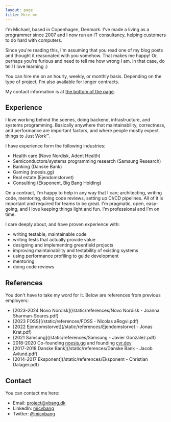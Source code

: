```yaml
---
layout: page
title: Hire me
---
```


I'm Michael, based in Copenhagen, Denmark. I've made a living as a programmer since 2007 and I now run an IT consultancy, helping customers to do hard with computers.

Since you're reading this, I'm assuming that you read one of my blog posts and thought it reasonated with you somehow. That makes me happy! Or, perhaps you're furious and need to tell me how wrong I am. In that case, do tell! I love learning :)

You can hire me on an hourly, weekly, or monthly basis. Depending on the type of project, I'm also available for longer contracts.

My contact information is at [the bottom of the page](#contact).


## Experience

I love working behind the scenes, doing backend, infrastructure, and systems programming. Basically anywhere that maintainability, correctness, and performance are important factors, and where people mostly expect things to Just Work™.

I have experience form the following industries:

- Health care (Novo Nordisk, Adent Health)
- Semiconductors/systems programming research (Samsung Research)
- Banking (Danske Bank)
- Gaming (noesis.gg)
- Real estate (Ejendomstorvet)
- Consulting (Eksponent, Big Bang Holding)

On a contract, I'm happy to help in any way that I can; architecting, writing code, mentoring, doing code reviews, setting up CI/CD pipelines. All of it is important and required for teams to be great. I'm pragmatic, open, easy-going, and I love keeping things light and fun. I'm professional and I'm on time.

I care deeply about, and have proven experience with:

- writing testable, maintainable code 
- writing tests that actually provide value
- designing and implementing greenfield projects
- improving maintainability and testability of existing systems
- using performance profiling to guide development
- mentoring
- doing code reviews

## References

You don't have to take my word for it. Below are references from previous employers:

- [2023-2024 Novo Nordisk](/static/references/Novo Nordisk - Joanna Sharman-Soares.pdf)
- [2023 FOSS](/static/references/FOSS - Nicolas aRogvi.pdf)
- [2022 Ejendomstorvet](/static/references/Ejendomstorvet - Jonas Krat.pdf)
- [2021 Samsung](/static/references/Samsung - Javier Gonzalez.pdf)
- 2018-2020 Co-founding [noesis.gg](https://noesis.gg) and founding [cvr.dev](https://cvr.dev)
- [2017-2018 Danske Bank](/static/references/Danske Bank - Jacob Avlund.pdf)
- [2014-2017 Eksponent](/static/references/Eksponent - Christian Dalager.pdf)


## Contact

You can contact me here:

- Email: [project@vbang.dk](mailto:project@vbang.dk)
- LinkedIn: [micvbang](https://www.linkedin.com/in/micvbang)
- Twitter: [@micvbang](https://x.com/micvbang)


